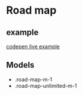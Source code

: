# Road map

## example

[codepen live example](https://codepen.io/Endwall/pen/GRYPexq)

## Models

- .road-map-m-1
- .road-map-unlimited-m-1
